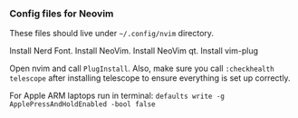 ### Config files for Neovim

These files should live under `~/.config/nvim` directory.

Install Nerd Font.
Install NeoVim.
Install NeoVim qt.
Install vim-plug

Open nvim and call `PlugInstall`.
Also, make sure you call `:checkhealth telescope` after installing telescope to ensure everything is set up correctly.

For Apple ARM laptops run in terminal:
`defaults write -g ApplePressAndHoldEnabled -bool false`
